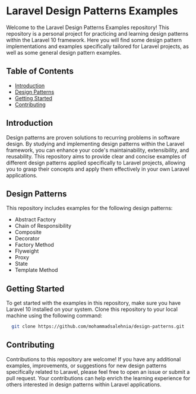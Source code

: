 # Laravel Design Patterns Examples

Welcome to the Laravel Design Patterns Examples repository! This repository is a personal project for practicing and learning design patterns within the Laravel 10 framework. Here you will find some design pattern implementations and examples specifically tailored for Laravel projects, as well as some general design pattern examples.

## Table of Contents

- [Introduction](#introduction)
- [Design Patterns](#design-patterns)
- [Getting Started](#getting-started)
- [Contributing](#contributing)

## Introduction

Design patterns are proven solutions to recurring problems in software design. By studying and implementing design patterns within the Laravel framework, you can enhance your code's maintainability, extensibility, and reusability. This repository aims to provide clear and concise examples of different design patterns applied specifically to Laravel projects, allowing you to grasp their concepts and apply them effectively in your own Laravel applications.

## Design Patterns

This repository includes examples for the following design patterns:

- Abstract Factory
- Chain of Responsibility
- Composite
- Decorator
- Factory Method
- Flyweight
- Proxy
- State
- Template Method

## Getting Started

To get started with the examples in this repository, make sure you have Laravel 10 installed on your system. Clone this repository to your local machine using the following command:

```bash
  git clone https://github.com/mohammadsalehnia/design-patterns.git
```



## Contributing
Contributions to this repository are welcome! If you have any additional examples, improvements, or suggestions for new design patterns specifically related to Laravel, please feel free to open an issue or submit a pull request. Your contributions can help enrich the learning experience for others interested in design patterns within Laravel applications.

